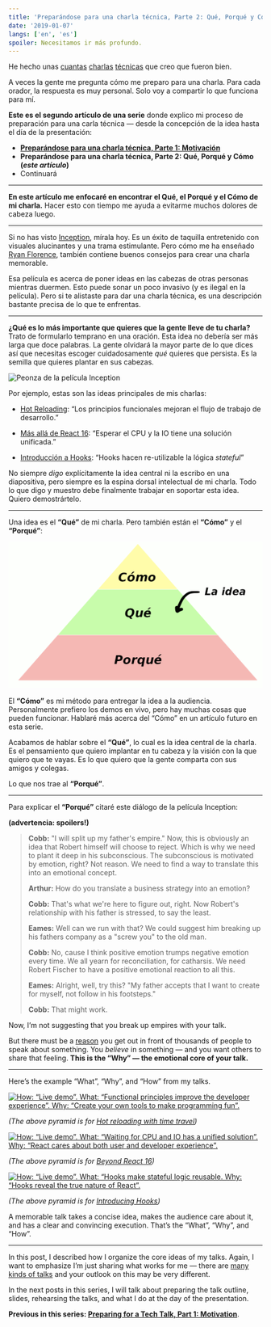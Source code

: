 ```yaml
---
title: 'Preparándose para una charla técnica, Parte 2: Qué, Porqué y Cómo'
date: '2019-01-07'
langs: ['en', 'es']
spoiler: Necesitamos ir más profundo.
---
```


He hecho unas [cuantas](https://www.youtube.com/watch?v=xsSnOQynTHs) [charlas](https://www.youtube.com/watch?v=nLF0n9SACd4) [técnicas](https://www.youtube.com/watch?v=dpw9EHDh2bM) que creo que fueron bien.

A veces la gente me pregunta cómo me preparo para una charla. Para cada orador, la respuesta es muy personal. Solo voy a compartir lo que funciona para mí.

**Este es el segundo artículo de una serie** donde explico mi proceso de preparación para una carla técnica — desde la concepción de la idea hasta el día de la presentación:


* **[Preparándose para una charla técnica, Parte 1: Motivación](/es/preparing-for-tech-talk-part-1-motivation/)**
* **Preparándose para una charla técnica, Parte 2: Qué, Porqué y Cómo (*este artículo*)**
* Continuará

<p />

---

**En este artículo me enfocaré en encontrar el Qué, el Porqué y el Cómo de mi charla.** Hacer esto con tiempo me ayuda a evitarme muchos dolores de cabeza luego.

---

Si no has visto [Inception](https://en.wikipedia.org/wiki/Inception), mírala hoy. Es un éxito de taquilla entretenido con visuales alucinantes y una trama estimulante. Pero cómo me ha enseñado [Ryan Florence](https://mobile.twitter.com/ryanflorence), también contiene buenos consejos para crear una charla memorable.

Esa película es acerca de poner ideas en las cabezas de otras personas mientras duermen. Esto puede sonar un poco invasivo (y es ilegal en la película). Pero si te alistaste para dar una charla técnica, es una descripción bastante precisa de lo que te enfrentas.

---

**¿Qué es lo más importante que quieres que la gente lleve de tu charla?** Trato de formularlo temprano en una oración. Esta idea no debería ser más larga que doce palabras. La gente olvidará la mayor parte de lo que dices así que necesitas escoger cuidadosamente *qué* quieres que persista. Es la semilla que quieres plantar en sus cabezas.

![Peonza de la película Inception](./totem.jpg)

Por ejemplo, estas son las ideas principales de mis charlas:

* [Hot Reloading](https://www.youtube.com/watch?v=xsSnOQynTHs): “Los principios funcionales mejoran el flujo de trabajo de desarrollo.”

* [Más allá de React 16](https://www.youtube.com/watch?v=nLF0n9SACd4): “Esperar el CPU y la IO tiene una solución unificada.”

* [Introducción a Hooks](https://www.youtube.com/watch?v=dpw9EHDh2bM): “Hooks hacen re-utilizable la lógica *stateful*”

No siempre *digo* explícitamente la idea central ni la escribo en una diapositiva, pero siempre es la espina dorsal intelectual de mi charla. Todo lo que digo y muestro debe finalmente trabajar en soportar esta idea. Quiero demostrártelo.

---

Una idea es el **“Qué”** de mi charla. Pero también están el **“Cómo”** y el **“Porqué”**:

![Pirámide: “Cómo” está encima de “Qué”. “Qué” está encima de “Porqué”.](./how-what-why.es.png)

El **“Cómo”** es mi método para entregar la idea a la audiencia. Personalmente prefiero los demos en vivo, pero hay muchas cosas que pueden funcionar. Hablaré más acerca del “Cómo” en un artículo futuro en esta serie.

Acabamos de hablar sobre el **“Qué”**, lo cual es la idea central de la charla. Es el pensamiento que quiero implantar en tu cabeza y la visión con la que quiero que te vayas. Es lo que quiero que la gente comparta con sus amigos y colegas.

Lo que nos trae al **“Porqué”**.

---

Para explicar el **“Porqué”** citaré este diálogo de la película Inception:

**(advertencia: spoilers!)**

>**Cobb:** "I will split up my father's empire." Now, this is obviously an idea that Robert himself will choose to reject. Which is why we need to plant it deep in his subconscious. The subconscious is motivated by emotion, right? Not reason. We need to find a way to translate this into an emotional concept.
>
>**Arthur:** How do you translate a business strategy into an emotion?
>
>**Cobb:** That's what we're here to figure out, right. Now Robert's relationship with his father is stressed, to say the least.
>
>**Eames:** Well can we run with that? We could suggest him breaking up his fathers company as a "screw you" to the old man.
>
>**Cobb:** No, cause I think positive emotion trumps negative emotion every time. We all yearn for reconciliation, for catharsis. We need Robert Fischer to have a positive emotional reaction to all this.
>
>**Eames:** Alright, well, try this? "My father accepts that I want to create for myself, not follow in his footsteps."
>
>**Cobb:** That might work.

Now, I’m not suggesting that you break up empires with your talk.

But there must be a [reason](/preparing-for-tech-talk-part-1-motivation/) you get out in front of thousands of people to speak about something. You *believe* in something — and you want others to share that feeling. **This is the “Why” — the emotional core of your talk.**

---

Here’s the example “What”, “Why”, and “How” from my talks.

<a href="https://www.youtube.com/watch?v=xsSnOQynTHs" target="_blank">![How: “Live demo”. What: “Functional principles improve the developer experience”. Why: “Create your own tools to make programming fun”.](how-what-why-hot-reloading.png)</a>

*(The above pyramid is for [Hot reloading with time travel](https://www.youtube.com/watch?v=xsSnOQynTHs))*


<a href="https://www.youtube.com/watch?v=nLF0n9SACd4" target="_blank">![How: “Live demo”. What: “Waiting for CPU and IO has a unified solution”. Why: “React cares about both user and developer experience”.](how-what-why-beyond-react-16.png)</a>

*(The above pyramid is for [Beyond React 16](https://www.youtube.com/watch?v=nLF0n9SACd4))*

<a href="https://www.youtube.com/watch?v=dpw9EHDh2bM" target="_blank">![How: “Live demo”. What: “Hooks make stateful logic reusable. Why: “Hooks reveal the true nature of React”.](how-what-why-introducing-hooks.png)</a>

*(The above pyramid is for [Introducing Hooks](https://www.youtube.com/watch?v=dpw9EHDh2bM))*

A memorable talk takes a concise idea, makes the audience care about it, and has a clear and convincing execution. That’s the “What”, “Why”, and “How”.

---

In this post, I described how I organize the core ideas of my talks. Again, I want to emphasize I’m just sharing what works for me — there are [many kinds of talks](https://mobile.twitter.com/jackiehluo/status/1077717283026411520) and your outlook on this may be very different.

In the next posts in this series, I will talk about preparing the talk outline, slides, rehearsing the talks, and what I do at the day of the presentation.

**Previous in this series: [Preparing for a Tech Talk, Part 1: Motivation](/preparing-for-tech-talk-part-1-motivation/)**.
